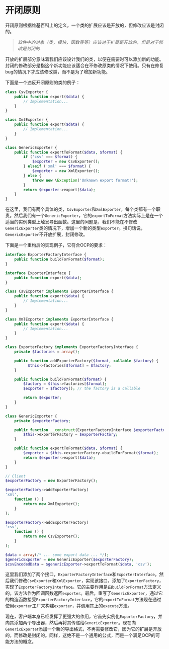 # 开闭原则

开闭原则根据维基百科上的定义，一个类的扩展应该是开放的，但修改应该是封闭的。

> _软件中的对象（类，模块，函数等等）应该对于扩展是开放的，但是对于修改是封闭的_

开放的扩展部分意味着我们应该设计我们的类，以便在需要时可以添加新的功能。封闭的修改部分是指这个新功能应该适合在不修改原类的情况下使用。只有在修复bug的情况下才应该修改类，而不是为了增加新功能。

下面是一个违反开闭原则的类的例子：

```php
class CsvExporter {
    public function export($data) {
        // Implementation...
    }
}

class XmlExporter {
    public function export($data) {
        // Implementation...
    }
}

class GenericExporter {
    public function exportToFormat($data, $format) {
        if ('csv' === $format) {
            $exporter = new CsvExporter();
        } elseif ('xml' === $format) {
            $exporter = new XmlExporter();
        } else {
            throw new \Exception('Unknown export format!');
        }
        return $exporter->export($data);
    }
}
```

在这里，我们有两个具体的类，`CsvExporter`和`XmlExporter`，每个类都有一个职责。然后我们有一个`GenericExporter`，它的`exportToFormat`方法实际上是在一个适当的实例类型上触发导出函数。这里的问题是，我们不能在不修改`GenericExporter`类的情况下，增加一个新的类型`exporter`。换句话说，`GenericExporter`不开放扩展，封闭修改。

下面是一个重构后的实现例子，它符合OCP的要求：

```php
interface ExporterFactoryInterface {
    public function buildForFormat($format);
}

interface ExporterInterface {
    public function export($data);
}

class CsvExporter implements ExporterInterface {
    public function export($data) {
        // Implementation...
    }
}

class XmlExporter implements ExporterInterface {
    public function export($data) {
        // Implementation...
    }
}

class ExporterFactory implements ExporterFactoryInterface {
    private $factories = array();

    public function addExporterFactory($format, callable $factory) {
          $this->factories[$format] = $factory;
    }

    public function buildForFormat($format) {
        $factory = $this->factories[$format];
        $exporter = $factory(); // the factory is a callable

        return $exporter;
    }
}

class GenericExporter {
    private $exporterFactory;

    public function __construct(ExporterFactoryInterface $exporterFactory) {
        $this->exporterFactory = $exporterFactory;
    }

    public function exportToFormat($data, $format) {
        $exporter = $this->exporterFactory->buildForFormat($format);
        return $exporter->export($data);
    }
}

// Client
$exporterFactory = new ExporterFactory();

$exporterFactory->addExporterFactory(
'xml',
    function () {
        return new XmlExporter();
    }
);

$exporterFactory->addExporterFactory(
'csv',
    function () {
        return new CsvExporter();
    }
);

$data = array(/* ... some export data ... */);
$genericExporter = new GenericExporter($exporterFactory);
$csvEncodedData = $genericExporter->exportToFormat($data, 'csv');
```

这里我们添加了两个接口，`ExporterFactoryInterface`和`ExporterInterface`。然后我们修改`CsvExporter`和`XmlExporter`，实现该接口。添加了`ExporterFactory`，实现了`ExporterFactoryInterface`。它的主要作用是由`buildForFormat`方法定义的，该方法作为回调函数返回`exporter`。最后，重写了`GenericExporter`，通过它的构造函数接受`ExporterFactoryInterface`，它的`exportToFormat`方法现在通过使用`exporter`工厂来构建`exporter`，并调用其上的`execute`方法。

现在，客户端本身已经发挥了更强大的作用，它首先实例化`ExporterFactory`，并向其添加两个导出器，然后再将其传递给`GenericExporter`。现在向`GenericExporte`r添加一个新的导出格式，不再需要修改它，因为它的扩展是开放的，而修改是封闭的。同样，这绝不是一个通用的公式，而是一个满足OCP的可能方法的概念。

